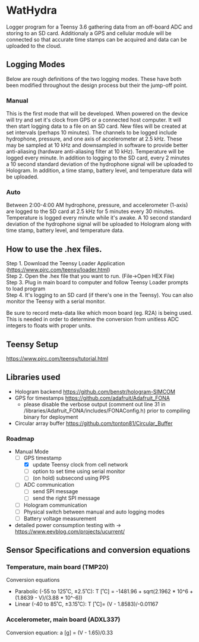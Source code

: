 # WatHydra
Logger program for a Teensy 3.6 gathering data from an off-board ADC and storing to an SD card. Additionaly a GPS and cellular module will be connected so that accurate time stamps can be acquired and data can be uploaded to the cloud.

## Logging Modes
Below are rough definitions of the two logging modes. These have both been modified throughout the design process but their the jump-off point.
### Manual
This is the first mode that will be developed. When powered on the device will try and set it's clock from GPS or a connected host computer. It will then start logging data to a file on an SD card. New files will be created at set intervals (perhaps 10 minutes). The channels to be logged include hydrophone, pressure, and one axis of accelerometer at 2.5 kHz. These may be sampled at 10 kHz and downsampled in software to provide better anti-aliasing (hardware anti-aliasing filter at 10 kHz). Temperature will be logged every minute. 
In addition to logging to the SD card, every 2 minutes a 10 second standard deviation of the hydrophone signal will be uploaded to Hologram. In addition, a time stamp, battery level, and temperature data will be uploaded.
### Auto
Between 2:00-4:00 AM hydrophone, pressure, and accelerometer (1-axis) are logged to the SD card at 2.5 kHz for 5 minutes every 30 minutes. Temperature is logged every minute while it's awake. A 10 second standard deviation of the hydrophone signal will be uploaded to Hologram along with time stamp, battery level, and temperature data.

## How to use the .hex files.
Step 1. Download the Teensy Loader Application (https://www.pjrc.com/teensy/loader.html)  
Step 2. Open the .hex file that you want to run. (File->Open HEX File)  
Step 3. Plug in main board to computer and follow Teensy Loader prompts to load program  
Step 4. It's logging to an SD card (if there's one in the Teensy). You can also monitor the Teensy with a serial monitor.   

Be sure to record meta-data like which moon board (eg. R2A) is being used. This is needed in order to determine the conversion from unitless ADC integers to floats with proper units.

## Teensy Setup
https://www.pjrc.com/teensy/tutorial.html

## Libraries used
* Hologram backend https://github.com/benstr/hologram-SIMCOM 
* GPS for timestamps https://github.com/adafruit/Adafruit_FONA
  * please disable the verbose output (comment out line 31 in /libraries/Adafruit_FONA/includes/FONAConfig.h) prior to compiling binary for deployment
* Circular array buffer https://github.com/tonton81/Circular_Buffer

### Roadmap
* Manual Mode
  - [ ] GPS timestamp
    - [x] update Teensy clock from cell network
    - [ ] option to set time using serial monitor
    - [ ] \(on hold) subsecond using PPS
  - [ ] ADC communication
    - [ ] send SPI message
    - [ ] send the right SPI message
  - [ ] Hologram communication
  - [ ] Physical switch between manual and auto logging modes
  - [ ] Battery voltage measurement
* detailed power consumption testing with -> https://www.eevblog.com/projects/ucurrent/

## Sensor Specifications and conversion equations
### Temperature, main board (TMP20)
Conversion equations
* Parabolic (-55 to 125˚C, ±2.5˚C): T [˚C] = -1481.96 + sqrt(2.1962 * 10^6 + (1.8639 - V)/(3.88 * 10^-6)) 
* Linear (-40 to 85˚C, ±3.15˚C): T [˚C]= (V - 1.8583)/-0.01167
### Accelerometer, main board (ADXL337)
Conversion equation:
  a [g] = (V - 1.65)/0.33
